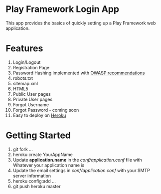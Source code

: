 # Play Framework Login App

This app provides the basics of quickly setting up a Play Framework web application.

# Features

  1. Login/Logout
  2. Registration Page
  1. Password Hashing implemented with [OWASP recommendations](https://www.owasp.org/index.php/Hashing_Java)
  1. robots.txt
  1. sitemap.xml
  1. HTML5
  1. Public User pages
  1. Private User pages
  1. Forgot Username
  1. Forgot Password - coming soon
  1. Easy to deploy on [Heroku](http://www.heroku.com)
  
# Getting Started

  1. git fork ...
  1. heroku create YourAppName
  1. Update **application.name** in the *conf/application.conf* file with Whatever your application name is
  1. Update the email settings in *conf/application.conf* with your SMTP server information
  1. heroku config:add ...
  1. git push heroku master
  